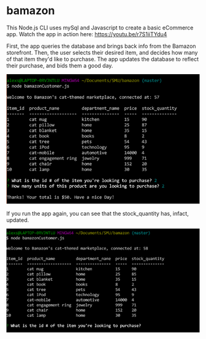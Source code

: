 # bamazon

This Node.js CLI uses mySql and Javascript to create a basic eCommerce app. 
Watch the app in action here: https://youtu.be/r7S1iiTYdu4

First, the app queries the database and brings back info from the Bamazon storefront. Then, the user selects their desired item, and decides how many of that item they'd like to purchase. The app updates the database to reflect their purchase, and bids them a good day.

![first run](./images/firstrun.PNG)


If you run the app again, you can see that the stock_quantity has, infact, updated.

![updated](./images/updated.PNG)

